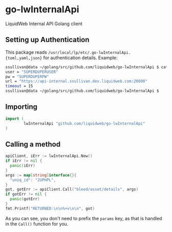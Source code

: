 # go-lwInternalApi
LiquidWeb Internal API Golang client
## Setting up Authentication
This package reads `/usr/local/lp/etc/.go-lwInternalApi.{toml,yaml,json}` for authentication details. Example:
```sh
ssullivan@data ~/golang/src/github.com/liquidweb/go-lwInternalApi $ cat /usr/local/lp/etc/.go-lwInternalApi.toml 
user = "SUPERDUPERUSER"
pw = "SUPERDUPERPW"
url = "https://api-internal.ssullivan.dev.liquidweb.com:20800"
timeout = 15
ssullivan@data ~/golang/src/github.com/liquidweb/go-lwInternalApi $ 
```
## Importing
``` go
import (
        lwInternalApi "github.com/liquidweb/go-lwInternalApi"
)
```
## Calling a method
``` go
apiClient, iErr := lwInternalApi.New()
if iErr != nil {
  panic(iErr)
}
args := map[string]interface{}{
  "uniq_id": "2UPHPL",
}
got, gotErr := apiClient.Call("bleed/asset/details", args)
if gotErr != nil {
  panic(gotErr)
}
fmt.Printf("RETURNED:\n\n%+v\n\n", got)
```

As you can see, you don't need to prefix the `params` key, as that is handled in the `Call()` function for you.
